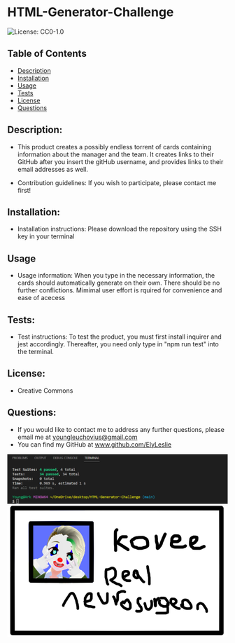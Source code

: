 # HTML-Generator-Challenge
![License: CC0-1.0](https://img.shields.io/badge/License-CC0_1.0-lightgrey.svg)


## Table of Contents
* [Description](#description)
* [Installation](#installation)
* [Usage](#usage)
* [Tests](#tests)
* [License](#license)
* [Questions](#questions)
        
        
## Description: 
* This product creates a possibly endless torrent of cards containing information about the manager and the team. It creates links to their GitHub after you insert the gitHub username, and provides links to their email addresses as well.
        
        
* Contribution guidelines: If you wish to participate, please contact me first!

## Installation:

* Installation instructions: Please download the repository using the SSH key in your terminal
        
## Usage

* Usage information: When you type in the necessary information, the cards should automatically generate on their own. There should be no further conflictions. Mimimal user effort is rquired for convenience and ease of acecess

        
## Tests:
* Test instructions: To test the product, you must first install inquirer and jest accordingly. Thereafter, you need only type in "npm run test" into the terminal.
        
## License: 
* Creative Commons
        
## Questions: 
        
* If you would like to contact me to address any further questions, please email me at youngleuchovius@gmail.com
* You can find my GitHub at www.github.com/ElyLeslie

![Screencapture of the application](./assets/Screenshot-of-test.png)
![Picture of my very real license of neurosurgery](./assets/My%20real%20license.png)